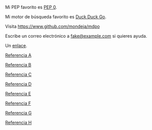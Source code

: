 Mi PEP favorito es [PEP 0](https://www.python.org/dev/peps/).

Mi motor de búsqueda favorito es [Duck Duck Go](https://duckduckgo.com "El mejor
motor de búsqueda para privacidad").

Visita <https://www.github.com/mondeja/mdpo>

Escribe un correo electrónico a [fake@example.com](mailto:fake@example.com) si
quieres ayuda.

Un [enlace](https://tan-tan-tan-tan-tan-tan-tan-tan-largo-que-no-debe-ser-envuelto-en-multiples.lineas).

[Referencia A][1]

[Referencia B][2]

[Referencia C][3]

[Referencia D][4]

[Referencia E][1]

[Referencia F][6]

[Referencia G][7]

[Referencia H][8]

[1]: https://github.com/mondeja/mdpo
[2]: https://github.com/mondeja/mdpo "Segunda referencia"
[3]: https://github.com/mondeja/mdpo "Tercera referencia"
[4]: https://github.com/mondeja/mdpo "Cuarta referencia"
[6]: https://github.com/mondeja/mdpo "Sexta referencia"
[7]: https://github.com/mondeja/mdpo "Séptima referencia"
[8]: https://github.com/mondeja/mdpo "Octava referencia"
